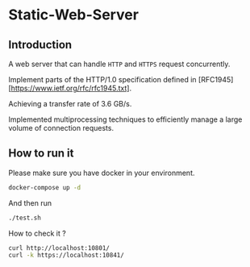 # Static-Web-Server

## Introduction
A web server that can handle `HTTP` and `HTTPS` request concurrently.

Implement parts of the HTTP/1.0 specification defined in [RFC1945][https://www.ietf.org/rfc/rfc1945.txt].

Achieving a transfer rate of 3.6 GB/s.

Implemented multiprocessing techniques to efficiently manage a large volume of connection
requests.

## How to run it

Please make sure you have docker in your environment.
```bash
docker-compose up -d
```

And then run
```bash
./test.sh
```

How to check it ?
```bash
curl http://localhost:10801/
curl -k https://localhost:10841/
```